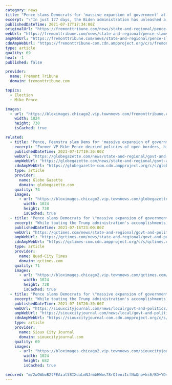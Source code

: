 ```yaml
---
category: news
title: "Pence slams Democrats for 'massive expansion of government' at Sioux Center picnic"
excerpt: "\"In just 177 days, the Biden administration has unleashed a tidal wave of left wing policies that threaten to wipe out all the progress we made,\" former Vice President Mike"
publishedDateTime: 2021-07-17T17:34:00Z
originalUrl: "https://fremonttribune.com/news/state-and-regional/pence-slams-democrats-for-massive-expansion-of-government-at-sioux-center-picnic/article_22627edc-0afa-5a67-923a-f0734dceb026.html"
webUrl: "https://fremonttribune.com/news/state-and-regional/pence-slams-democrats-for-massive-expansion-of-government-at-sioux-center-picnic/article_22627edc-0afa-5a67-923a-f0734dceb026.html"
ampWebUrl: "https://fremonttribune.com/news/state-and-regional/pence-slams-democrats-for-massive-expansion-of-government-at-sioux-center-picnic/article_22627edc-0afa-5a67-923a-f0734dceb026.amp.html"
cdnAmpWebUrl: "https://fremonttribune-com.cdn.ampproject.org/c/s/fremonttribune.com/news/state-and-regional/pence-slams-democrats-for-massive-expansion-of-government-at-sioux-center-picnic/article_22627edc-0afa-5a67-923a-f0734dceb026.amp.html"
type: article
quality: 69
heat: -1
published: false

provider:
  name: Fremont Tribune
  domain: fremonttribune.com

topics:
  - Election
  - Mike Pence

images:
  - url: "https://bloximages.chicago2.vip.townnews.com/fremonttribune.com/content/tncms/assets/v3/editorial/e/ad/ead9912a-bc32-509d-a630-e9a6f60bf335/60f322ce1d77c.image.jpg?resize=1024%2C738"
    width: 1024
    height: 738
    isCached: true

related:
  - title: "Pence, Feenstra slam Dems for 'massive expansion of government' at picnic"
    excerpt: "Former VP Mike Pence decried policies of open borders, high taxes and \"abortion on demand,\" during a fundraiser for Rep. Randy Feenstra."
    publishedDateTime: 2021-07-17T19:30:00Z
    webUrl: "https://globegazette.com/news/state-and-regional/govt-and-politics/pence-feenstra-slam-dems-for-massive-expansion-of-government-at-picnic/article_b6af748b-815b-5b5e-a2c1-ea8e16fd70e8.html"
    ampWebUrl: "https://globegazette.com/news/state-and-regional/govt-and-politics/pence-feenstra-slam-dems-for-massive-expansion-of-government-at-picnic/article_b6af748b-815b-5b5e-a2c1-ea8e16fd70e8.amp.html"
    cdnAmpWebUrl: "https://globegazette-com.cdn.ampproject.org/c/s/globegazette.com/news/state-and-regional/govt-and-politics/pence-feenstra-slam-dems-for-massive-expansion-of-government-at-picnic/article_b6af748b-815b-5b5e-a2c1-ea8e16fd70e8.amp.html"
    type: article
    provider:
      name: Globe Gazette
      domain: globegazette.com
    quality: 74
    images:
      - url: "https://bloximages.chicago2.vip.townnews.com/globegazette.com/content/tncms/assets/v3/editorial/2/0b/20bba3a4-5da0-56e3-847a-4c23bace4ff6/60f21602604a1.image.jpg?resize=1024%2C738"
        width: 1024
        height: 738
        isCached: true
  - title: "Pence slams Democrats for \"massive expansion of government\" at Feenstra picnic"
    excerpt: "While touting the Trump administration's accomplishments, former Vice President Mike Pence said Republicans need to roll up their sleeves and win back America from the \"radical"
    publishedDateTime: 2021-07-16T23:00:00Z
    webUrl: "https://qctimes.com/news/state-and-regional/govt-and-politics/pence-slams-democrats-for-massive-expansion-of-government-at-feenstra-picnic/article_26249d17-29bc-58cd-a04a-95e7bb99dc3c.html"
    ampWebUrl: "https://qctimes.com/news/state-and-regional/govt-and-politics/pence-slams-democrats-for-massive-expansion-of-government-at-feenstra-picnic/article_26249d17-29bc-58cd-a04a-95e7bb99dc3c.amp.html"
    cdnAmpWebUrl: "https://qctimes-com.cdn.ampproject.org/c/s/qctimes.com/news/state-and-regional/govt-and-politics/pence-slams-democrats-for-massive-expansion-of-government-at-feenstra-picnic/article_26249d17-29bc-58cd-a04a-95e7bb99dc3c.amp.html"
    type: article
    provider:
      name: Quad-City Times
      domain: qctimes.com
    quality: 71
    images:
      - url: "https://bloximages.chicago2.vip.townnews.com/qctimes.com/content/tncms/assets/v3/editorial/6/ef/6efedde6-fa03-57a9-a78b-f849174977ff/60f20fae9a50b.image.jpg?resize=1024%2C738"
        width: 1024
        height: 738
        isCached: true
  - title: "Pence slams Democrats for \"massive expansion of government\" at Sioux Center picnic"
    excerpt: "While touting the Trump administration's accomplishments at a fundraiser for U.S. Rep. Randy Feenstra Friday in Sioux Center, Mike Pence said Republicans need to roll up"
    publishedDateTime: 2021-07-16T20:30:00Z
    webUrl: "https://siouxcityjournal.com/news/local/govt-and-politics/pence-slams-democrats-for-massive-expansion-of-government-at-sioux-center-picnic/article_8884d00b-8701-556b-b09a-6d69e9db2425.html"
    ampWebUrl: "https://siouxcityjournal.com/news/local/govt-and-politics/pence-slams-democrats-for-massive-expansion-of-government-at-sioux-center-picnic/article_8884d00b-8701-556b-b09a-6d69e9db2425.amp.html"
    cdnAmpWebUrl: "https://siouxcityjournal-com.cdn.ampproject.org/c/s/siouxcityjournal.com/news/local/govt-and-politics/pence-slams-democrats-for-massive-expansion-of-government-at-sioux-center-picnic/article_8884d00b-8701-556b-b09a-6d69e9db2425.amp.html"
    type: article
    provider:
      name: Sioux City Journal
      domain: siouxcityjournal.com
    quality: 69
    images:
      - url: "https://bloximages.chicago2.vip.townnews.com/siouxcityjournal.com/content/tncms/assets/v3/editorial/1/ed/1ed30319-04ac-5bf9-9940-35f87f9d782a/60f1eb91263d0.image.jpg?resize=1024%2C682"
        width: 1024
        height: 682
        isCached: true

secured: "m/2wOWbwB2tFEAiat58IXduLmNJrmbHWms78rQteniIcfNwQnp+ks6/BD+YD4KZ+16Duwmq0AG4O4E+PClHsNfrUT/B9KKeIxD37Ew2BjI9HQ3FLRfkUtaUEcL3OqGDXHfHXoSQw+3qrGMSF9N87hMZHkAd+L2e3s/fQdrUCgoZ+6AVL7zT/I8YqZz3gaAT7nd2UbJbDp4jUTm4HnwdGSY83vZ2ig0DdiiaFMVx0Z+1XrapEqTd9LwDUW7/g893jz8fpnd5X2JCHl5mv1ZMJJF4sEAjiaSOR7qV+KR18OI+dhUjjiqeCRw6YSF7m/XFSh7WdaGIox2/UBkfQ0lkZfzau1xl4DVD8wsvQ/4z9Mic=;UUoJXtmL8TwtVARU4wwqxQ=="
---
```


